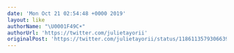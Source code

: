 ```yaml
---
date: 'Mon Oct 21 02:54:48 +0000 2019'
layout: like
authorName: "\U0001F49C☀️"
authorUrl: 'https://twitter.com/julietayorii'
originalPost: 'https://twitter.com/julietayorii/status/1186113579306639361'
---
```

